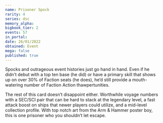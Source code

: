 ```yaml
---
name: Prisoner Spock
rarity: 4
series: dsc
memory_alpha:
bigbook_tier: 2
events: 57
in_portal:
date: 26/01/2022
obtained: Event
mega: false
published: true
---
```


Spocks and outrageous event histories just go hand in hand. Even if he didn’t debut with a top ten base (he did) or have a primary skill that shows up on over 30% of Faction seats (he does), he’d still provide a mouth-watering number of Faction Action thawpertunities.

The rest of this card doesn’t disappoint either. Worthwhile voyage numbers with a SEC/SCI pair that can be hard to stack at the legendary level, a fast attack boost on ships that newer players could utilize, and a mid-level collection profile. With top notch art from the Arm & Hammer poster boy, this is one prisoner who you shouldn’t let escape.
